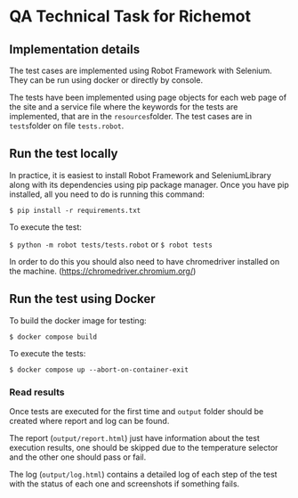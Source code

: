 # QA Technical Task for Richemot

## Implementation details
The test cases are implemented using Robot Framework with Selenium. They can
be run using docker or directly by console.

The tests have been implemented using page objects for each web page of the
site and a service file where the keywords for the tests are implemented, that
are in the `resources`folder. The test cases are in `tests`folder on
file `tests.robot`.

## Run the test locally
In practice, it is easiest to install Robot Framework and SeleniumLibrary along 
with its dependencies using pip package manager. Once you have pip installed,
all you need to do is running this command:

`$ pip install -r requirements.txt`

To execute the test:

`$ python -m robot tests/tests.robot`
or
`$ robot tests`

In order to do this you should also need to have chromedriver installed on
the machine. (https://chromedriver.chromium.org/)

## Run the test using Docker

To build the docker image for testing:

`$ docker compose build`

To execute the tests:

`$ docker compose up --abort-on-container-exit`

### Read results
Once tests are executed for the first time and `output` folder should be
created where report and log can be found. 

The report (`output/report.html`) just have information about the test execution results, one 
should be skipped due to the temperature selector and the other one should 
pass or fail.

The log (`output/log.html`) contains a detailed log of each step of the test
with the status of each one and screenshots if something fails.
